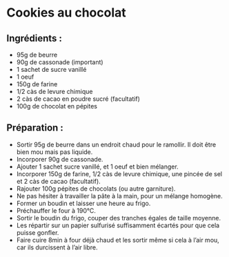# Cookies au chocolat

## Ingrédients :
* 95g de beurre
* 90g de cassonade (important)
* 1 sachet de sucre vanillé
* 1 oeuf
* 150g de farine
* 1/2 càs de levure chimique
* 2 càs de cacao en poudre sucré (facultatif)
* 100g de chocolat en pépites

## Préparation :
* Sortir 95g de beurre dans un endroit chaud pour le ramollir. Il doit être bien mou mais pas liquide.
* Incorporer 90g de cassonade.
* Ajouter 1 sachet sucre vanillé, et 1 oeuf et bien mélanger.
* Incorporer 150g de farine, 1/2 càs de levure chimique, une pincée de sel et 2 càs de cacao (facultatif).
* Rajouter 100g pépites de chocolats (ou autre garniture).
* Ne pas hésiter à travailler la pâte à la main, pour un mélange homogène.
* Former un boudin et laisser une heure au frigo.
* Préchauffer le four à 190°C.
* Sortir le boudin du frigo, couper des tranches égales de taille moyenne.
* Les répartir sur un papier sulfurisé suffisamment écartés pour que cela puisse gonfler.
* Faire cuire 8min à four déjà chaud et les sortir même si cela à l’air mou, car ils durcissent à l’air libre.
